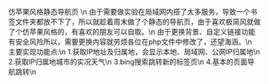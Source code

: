 仿苹果风格静态导航页 \n
由于需要做实验在局域网内搭了太多服务，导致一个书签文件夹都放不下了，所以就趁着周末做了个静态的导航页，由于喜欢极简风就做了个仿苹果风格的，有喜欢的朋友可以自取。\n
由于更换背景、自定义链接功能有安全风险所以，需要更换内容就劳烦各位在php文件中修改了，还望海涵。\n
主要实现功能点:\n
1.获取IP地址及归属地，会显示本地、局域网、公网IP归属地\n
2.获取IP归属地城市的实况天气\n
3.bing搜索跳转新的标签页\n
4.基本的页面导航跳转\n
